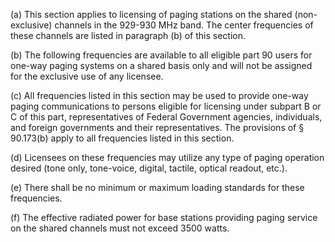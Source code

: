 (a) This section applies to licensing of paging stations on the shared (non-exclusive) channels in the 929-930 MHz band. The center frequencies of these channels are listed in paragraph (b) of this section.

(b) The following frequencies are available to all eligible part 90 users for one-way paging systems on a shared basis only and will not be assigned for the exclusive use of any licensee.
              

(c) All frequencies listed in this section may be used to provide one-way paging communications to persons eligible for licensing under subpart B or C of this part, representatives of Federal Government agencies, individuals, and foreign governments and their representatives. The provisions of § 90.173(b) apply to all frequencies listed in this section.

(d) Licensees on these frequencies may utilize any type of paging operation desired (tone only, tone-voice, digital, tactile, optical readout, etc.).

(e) There shall be no minimum or maximum loading standards for these frequencies.

(f) The effective radiated power for base stations providing paging service on the shared channels must not exceed 3500 watts.

